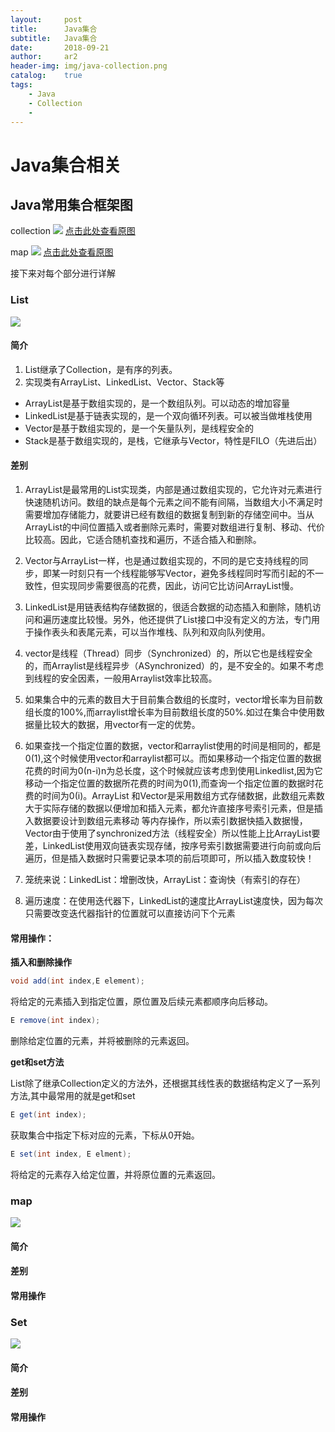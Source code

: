```yaml
---
layout:     post
title:      Java集合
subtitle:   Java集合
date:       2018-09-21
author:     ar2
header-img: img/java-collection.png
catalog: 	true
tags:
    - Java
    - Collection
    - 
---
```


# Java集合相关
## Java常用集合框架图

collection
![](http://i.aracg.cc/img/java-collection.png)
[点击此处查看原图](http://i.aracg.cc/img/java-collection.png)

map
![](http://i.aracg.cc/img/java-map.png)
[点击此处查看原图](http://i.aracg.cc/img/java-map.png)

接下来对每个部分进行详解

### List
![](http://i.aracg.cc/img/java-list.png)

#### 简介
1. List继承了Collection，是有序的列表。
2. 实现类有ArrayList、LinkedList、Vector、Stack等 
- ArrayList是基于数组实现的，是一个数组队列。可以动态的增加容量
- LinkedList是基于链表实现的，是一个双向循环列表。可以被当做堆栈使用
- Vector是基于数组实现的，是一个矢量队列，是线程安全的
- Stack是基于数组实现的，是栈，它继承与Vector，特性是FILO（先进后出）

#### 差别
1. ArrayList是最常用的List实现类，内部是通过数组实现的，它允许对元素进行快速随机访问。数组的缺点是每个元素之间不能有间隔，当数组大小不满足时需要增加存储能力，就要讲已经有数组的数据复制到新的存储空间中。当从ArrayList的中间位置插入或者删除元素时，需要对数组进行复制、移动、代价比较高。因此，它适合随机查找和遍历，不适合插入和删除。

2. Vector与ArrayList一样，也是通过数组实现的，不同的是它支持线程的同步，即某一时刻只有一个线程能够写Vector，避免多线程同时写而引起的不一致性，但实现同步需要很高的花费，因此，访问它比访问ArrayList慢。

3. LinkedList是用链表结构存储数据的，很适合数据的动态插入和删除，随机访问和遍历速度比较慢。另外，他还提供了List接口中没有定义的方法，专门用于操作表头和表尾元素，可以当作堆栈、队列和双向队列使用。

4. vector是线程（Thread）同步（Synchronized）的，所以它也是线程安全的，而Arraylist是线程异步（ASynchronized）的，是不安全的。如果不考虑到线程的安全因素，一般用Arraylist效率比较高。

5. 如果集合中的元素的数目大于目前集合数组的长度时，vector增长率为目前数组长度的100%,而arraylist增长率为目前数组长度的50%.如过在集合中使用数据量比较大的数据，用vector有一定的优势。

6. 如果查找一个指定位置的数据，vector和arraylist使用的时间是相同的，都是0(1),这个时候使用vector和arraylist都可以。而如果移动一个指定位置的数据花费的时间为0(n-i)n为总长度，这个时候就应该考虑到使用Linkedlist,因为它移动一个指定位置的数据所花费的时间为0(1),而查询一个指定位置的数据时花费的时间为0(i)。ArrayList 和Vector是采用数组方式存储数据，此数组元素数大于实际存储的数据以便增加和插入元素，都允许直接序号索引元素，但是插入数据要设计到数组元素移动 等内存操作，所以索引数据快插入数据慢，Vector由于使用了synchronized方法（线程安全）所以性能上比ArrayList要差，LinkedList使用双向链表实现存储，按序号索引数据需要进行向前或向后遍历，但是插入数据时只需要记录本项的前后项即可，所以插入数度较快！

7. 笼统来说：LinkedList：增删改快，ArrayList：查询快（有索引的存在）

8. 遍历速度：在使用迭代器下，LinkedList的速度比ArrayList速度快，因为每次只需要改变迭代器指针的位置就可以直接访问下个元素

#### 常用操作： 
**插入和删除操作**

```java
void add(int index,E element);
```
将给定的元素插入到指定位置，原位置及后续元素都顺序向后移动。 
```java
E remove(int index);
```
删除给定位置的元素，并将被删除的元素返回。

**get和set方法** 

List除了继承Collection定义的方法外，还根据其线性表的数据结构定义了一系列方法,其中最常用的就是get和set 
```java
E get(int index);
```
获取集合中指定下标对应的元素，下标从0开始。 
```java
E set(int index, E elment);
```
将给定的元素存入给定位置，并将原位置的元素返回。

### map
![](http://i.aracg.cc/img/java-map.png)

#### 简介

#### 差别

#### 常用操作

### Set
![](http://i.aracg.cc/img/java-set.png)

#### 简介

#### 差别

#### 常用操作

